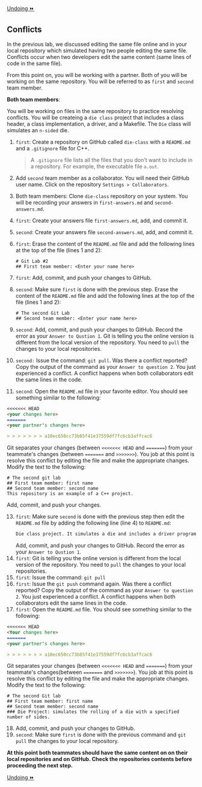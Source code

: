 [Undoing ⏩](002-undoing.md)

## Conflicts

In the previous lab, we discussed editing the same file online and in your local repository which simulated having two people editing the same file. Conflicts occur when two developers edit the same content (same lines of code in the same file).

From this point on, you will be working with a partner. Both of you will be working on the same repository. You will be referred to as `first` and `second` team member.

**Both team members**:

You will be working on files in the same repository to practice resolving conflicts. You will be createing a `die class` project that includes a class header, a class implementation, a driver, and a Makefile. The `Die` class will simulates an `n-sided` die.

1. `first`: Create a repository on GitHub called `die-class` with a `README.md` and a `.gitignore` file for C++.
   > A `.gitignore` file lists all the files that you don't want to include in a repository. For example, the executable file `a.out`.
2. Add `second` team member as a collaborator. You will need their GitHub user name. Click on the repository `Settings > Collaborators`.
3. Both team members: Clone `die-class` repository on your system. You will be recording your answers in `first-answers.md` and `second-answers.md`.

4. `first`: Create your answers file `first-answers.md`, add, and commit it.
5. `second`: Create your answers file `second-answers.md`, add, and commit it.
6. `first`: Erase the content of the `README.md` file and add the following lines at the top of the file (lines 1 and 2):
   ```
   # Git Lab #2
   ## First team member: <Enter your name here>
   ```
7. `first`: Add, commit, and push your changes to GitHub.

8. `second`: Make sure `first` is done with the previous step. Erase the content of the `README.md` file and add the following lines at the top of the file (lines 1 and 2):
   ```
   # The second Git Lab
   ## Second team member: <Enter your name here>
   ```
9. `second`: Add, commit, and push your changes to GitHub. Record the error as your `Answer to Qustion 1`.
   Git is telling you the online version is different from the local version of the repository. You need to `pull` the changes to your local repositories.
10. `second:` Issue the command: `git pull`. Was there a conflict reported? Copy the output of the command as your `Answer to question 2`. You just experienced a conflict. A conflict happens when both collaborators edit the same lines in the code.

11. `second`: Open the `README.md` file in your favorite editor. You should see something similar to the following:

```markdown
<<<<<<< HEAD
<your changes here>
=======
<your partner's changes here>

> > > > > > > a10ec650cc73b85f41e37559df7fc6cb3affcac6
```

Git separates your changes (between `<<<<<<< HEAD` and `=======`) from your teammate's changes (between `=======` and `>>>>>>>`). You job at this point is resolve this conflict by editing the file and make the appropriate changes. Modify the text to the following:

```
# The second git lab
## First team member: first name
## Second team member: second name
This repository is an example of a C++ project.
```

Add, commit, and push your changes.

13. `first`: Make sure `second` is done with the previous step then edit the `README.md` file by adding the following line (line 4) to `README.md`:
    ```markdown
    Die class project. It simulates a die and includes a driver program.
    ```
    Add, commit, and push your changes to GitHub. Record the error as your `Answer to Qustion 1`.
14. `first`: Git is telling you the online version is different from the local version of the repository. You need to `pull` the changes to your local repositories.
15. `first`: Issue the command: `git pull`
16. `first`: Issue the `git push` command again. Was there a conflict reported? Copy the output of the command as your `Answer to question 2`. You just experienced a conflict. A conflict happens when both collaborators edit the same lines in the code.
17. `first`: Open the `README.md` file. You should see something similar to the following:

```markdown
<<<<<<< HEAD
<Your changes here>
=======
<your partner's changes here>

> > > > > > > a10ec650cc73b85f41e37559df7fc6cb3affcac6
```

Git separates your changes (between `<<<<<<< HEAD` and `=======`) from your teammate's changes(between `=======` and `>>>>>>>`). You job at this point is resolve this conflict by editing the file and make the appropriate changes. Modify the text to the following:

```
# The second Git lab
## First team member: first name
## Second team member: second name
### Die Project: simulates the rolling of a die with a specified number of sides.
```

18. Add, commit, and push your changes to GitHub.
19. `second`: Make sure `first` is done with the previous command and `git pull` the changes to your local repository.

**At this point both teammates should have the same content on on their local repositories and on GitHub. Check the repositories contents before proceeding the next step.**

[Undoing ⏩](002-undoing.md)
